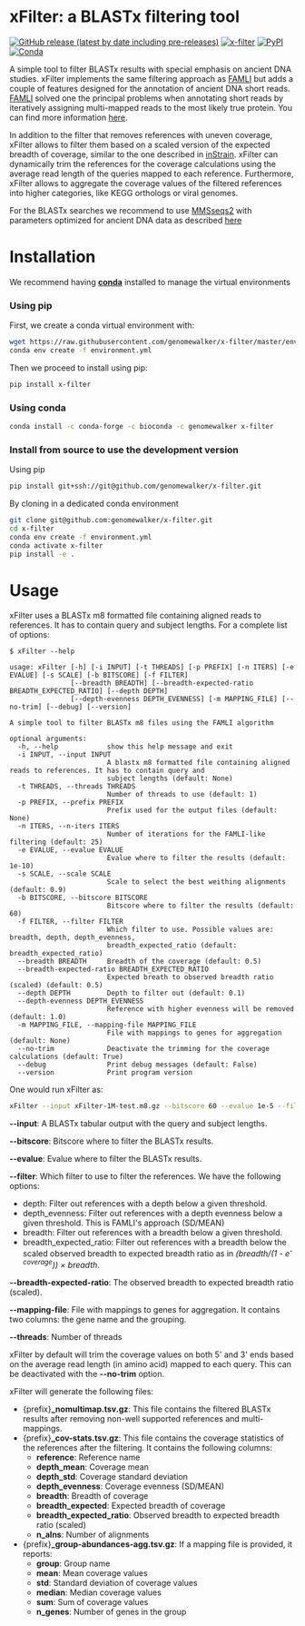 
# xFilter: a BLASTx filtering tool


[![GitHub release (latest by date including pre-releases)](https://img.shields.io/github/v/release/genomewalker/x-filter?include_prereleases&label=version)](https://github.com/genomewalker/x-filter/releases) [![x-filter](https://github.com/genomewalker/x-filter/workflows/xFilter_ci/badge.svg)](https://github.com/genomewalker/x-filter/actions) [![PyPI](https://img.shields.io/pypi/v/x-filter)](https://pypi.org/project/x-filter/) [![Conda](https://img.shields.io/conda/v/genomewalker/x-filter)](https://anaconda.org/genomewalker/x-filter)

A simple tool to filter BLASTx results with special emphasis on ancient DNA studies. xFilter implements the same filtering approach as [FAMLI](https://bmcbioinformatics.biomedcentral.com/articles/10.1186/s12859-020-03802-0) but adds a couple of features designed for the annotation of ancient DNA short reads. [FAMLI](https://bmcbioinformatics.biomedcentral.com/articles/10.1186/s12859-020-03802-0) solved one the principal problems when annotating short reads by iteratively assigning multi-mapped reads to the most likely true protein. You can find more information [here](https://www.minot.bio/home/2018/4/4/famli).

In addition to the filter that removes references with uneven coverage, xFilter allows to filter them based on a scaled version of the expected breadth of coverage, similar to the one described in [inStrain](https://instrain.readthedocs.io/en/latest/important_concepts.html#detecting-organisms-in-metagenomic-data). xFilter can dynamically trim the references for the coverage calculations using the average read length of the queries mapped to each reference. Furthermore, xFilter allows to aggregate the coverage values of the filtered references into higher categories, like KEGG orthologs or viral genomes.

For the BLASTx searches we recommend to use [MMSseqs2](https://github.com/soedinglab/MMseqs2) with parameters optimized for ancient DNA data as described [here](#)

# Installation

We recommend having [**conda**](https://docs.conda.io/en/latest/) installed to manage the virtual environments

### Using pip

First, we create a conda virtual environment with:

```bash
wget https://raw.githubusercontent.com/genomewalker/x-filter/master/environment.yml
conda env create -f environment.yml
```

Then we proceed to install using pip:

```bash
pip install x-filter
```

### Using conda

```bash
conda install -c conda-forge -c bioconda -c genomewalker x-filter
```

### Install from source to use the development version

Using pip

```bash
pip install git+ssh://git@github.com/genomewalker/x-filter.git
```

By cloning in a dedicated conda environment

```bash
git clone git@github.com:genomewalker/x-filter.git
cd x-filter
conda env create -f environment.yml
conda activate x-filter
pip install -e .
```


# Usage

xFilter uses a BLASTx m8 formatted file containing aligned reads to references. It has to contain query and subject lengths. For a complete list of options:

```
$ xFilter --help

usage: xFilter [-h] [-i INPUT] [-t THREADS] [-p PREFIX] [-n ITERS] [-e EVALUE] [-s SCALE] [-b BITSCORE] [-f FILTER]
               [--breadth BREADTH] [--breadth-expected-ratio BREADTH_EXPECTED_RATIO] [--depth DEPTH]
               [--depth-evenness DEPTH_EVENNESS] [-m MAPPING_FILE] [--no-trim] [--debug] [--version]

A simple tool to filter BLASTx m8 files using the FAMLI algorithm

optional arguments:
  -h, --help            show this help message and exit
  -i INPUT, --input INPUT
                        A blastx m8 formatted file containing aligned reads to references. It has to contain query and
                        subject lengths (default: None)
  -t THREADS, --threads THREADS
                        Number of threads to use (default: 1)
  -p PREFIX, --prefix PREFIX
                        Prefix used for the output files (default: None)
  -n ITERS, --n-iters ITERS
                        Number of iterations for the FAMLI-like filtering (default: 25)
  -e EVALUE, --evalue EVALUE
                        Evalue where to filter the results (default: 1e-10)
  -s SCALE, --scale SCALE
                        Scale to select the best weithing alignments (default: 0.9)
  -b BITSCORE, --bitscore BITSCORE
                        Bitscore where to filter the results (default: 60)
  -f FILTER, --filter FILTER
                        Which filter to use. Possible values are: breadth, depth, depth_evenness,
                        breadth_expected_ratio (default: breadth_expected_ratio)
  --breadth BREADTH     Breadth of the coverage (default: 0.5)
  --breadth-expected-ratio BREADTH_EXPECTED_RATIO
                        Expected breath to observed breadth ratio (scaled) (default: 0.5)
  --depth DEPTH         Depth to filter out (default: 0.1)
  --depth-evenness DEPTH_EVENNESS
                        Reference with higher evenness will be removed (default: 1.0)
  -m MAPPING_FILE, --mapping-file MAPPING_FILE
                        File with mappings to genes for aggregation (default: None)
  --no-trim             Deactivate the trimming for the coverage calculations (default: True)
  --debug               Print debug messages (default: False)
  --version             Print program version
```

One would run xFilter as:

```bash
xFilter --input xFilter-1M-test.m8.gz --bitscore 60 --evalue 1e-5 --filter breadth_expected_ratio --breadth-expected-ratio 0.4 --n-iters 25 --mapping-file ko_gene_list.tsv.gz --threads 8
```

**--input**: A BLASTx tabular output with the query and subject lengths.

**--bitscore**: Bitscore where to filter the BLASTx results.

**--evalue**: Evalue where to filter the BLASTx results.

**--filter**: Which filter to use to filter the references. We have the following options:
 - depth: Filter out references with a depth below a given threshold. 
 - depth_evenness: Filter out references with a depth evenness below a given threshold. This is FAMLI's approach (SD/MEAN)
 - breadth: Filter out references with a breadth below a given threshold.
 - breadth_expected_ratio: Filter out references with a breadth below the scaled observed breadth to expected breadth ratio as in _(breadth/(1 - e<sup>-coverage</sup>)) &#215; breadth_. 

**--breadth-expected-ratio**: The observed breadth to expected breadth ratio (scaled).

**--mapping-file**: File with mappings to genes for aggregation. It contains two columns: the gene name and the grouping.

**--threads**: Number of threads

xFilter by default will trim the coverage values on both 5' and 3' ends based on the average read length (in amino acid) mapped to each query. This can be deactivated with the **--no-trim** option.

xFilter will generate the following files:
 - {prefix}**_nomultimap.tsv.gz**: This file contains the filtered BLASTx results after removing non-well supported references and multi-mappings.
 - {prefix}**_cov-stats.tsv.gz**: This file contains the coverage statistics of the references after the filtering. It contains the following columns:
   - **reference**: Reference name
   - **depth_mean**: Coverage mean
   - **depth_std**: Coverage standard deviation
   - **depth_evenness**: Coverage evenness (SD/MEAN)
   - **breadth**: Breadth of coverage
   - **breadth_expected**: Expected breadth of coverage
   - **breadth_expected_ratio**: Observed breadth to expected breadth ratio (scaled)
   - **n_alns**: Number of alignments
  - {prefix}**_group-abundances-agg.tsv.gz**: If a mapping file is provided, it reports:
    - **group**: Group name
    - **mean**: Mean coverage values
    - **std**: Standard deviation of coverage values
    - **median**: Median coverage values
    - **sum**: Sum of coverage values
    - **n_genes**: Number of genes in the group


